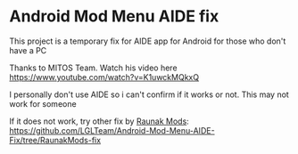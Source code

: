 # Android Mod Menu AIDE fix

This project is a temporary fix for AIDE app for Android for those who don't have a PC

Thanks to MITOS Team. Watch his video here https://www.youtube.com/watch?v=K1uwckMQkxQ

I personally don't use AIDE so i can't confirm if it works or not. This may not work for someone

If it does not work, try other fix by [Raunak Mods](https://www.youtube.com/channel/UCti3Xie4fKiqPW49ARfDzgw): https://github.com/LGLTeam/Android-Mod-Menu-AIDE-Fix/tree/RaunakMods-fix
